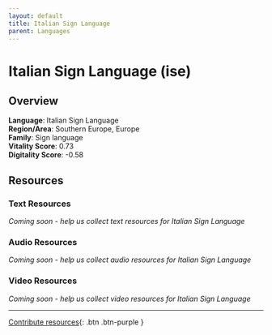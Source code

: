 ```yaml
---
layout: default
title: Italian Sign Language
parent: Languages
---
```


# Italian Sign Language (ise)

## Overview

**Language**: Italian Sign Language  
**Region/Area**: Southern Europe, Europe  
**Family**: Sign language  
**Vitality Score**: 0.73  
**Digitality Score**: -0.58  

## Resources

### Text Resources
*Coming soon - help us collect text resources for Italian Sign Language*

### Audio Resources
*Coming soon - help us collect audio resources for Italian Sign Language*

### Video Resources
*Coming soon - help us collect video resources for Italian Sign Language*

---

[Contribute resources](https://fairtrain.github.io/){: .btn .btn-purple }
